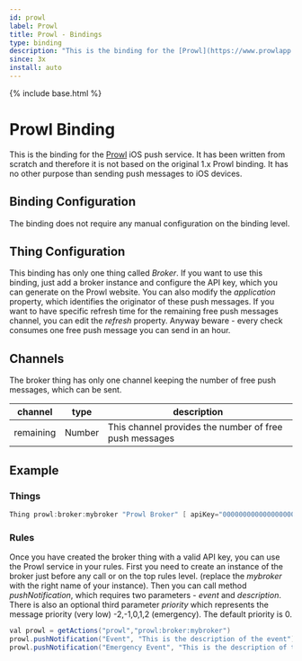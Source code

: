 ```yaml
---
id: prowl
label: Prowl
title: Prowl - Bindings
type: binding
description: "This is the binding for the [Prowl](https://www.prowlapp.com) iOS push service."
since: 3x
install: auto
---
```


<!-- Attention authors: Do not edit directly. Please add your changes to the appropriate source repository -->

{% include base.html %}

# Prowl Binding

This is the binding for the [Prowl](https://www.prowlapp.com) iOS push service.
It has been written from scratch and therefore it is not based on the original 1.x Prowl binding.
It has no other purpose than sending push messages to iOS devices.

## Binding Configuration

The binding does not require any manual configuration on the binding level.

## Thing Configuration

This binding has only one thing called _Broker_. If you want to use this binding, just add a broker instance and configure the API key, which you can generate on the Prowl website.
You can also modify the _application_ property, which identifies the originator of these push messages.
If you want to have specific refresh time for the remaining free push messages channel, you can edit the _refresh_ property.
Anyway beware - every check consumes one free push message you can send in an hour.

## Channels

The broker thing has only one channel keeping the number of free push messages, which can be sent.

| channel    | type   | description                                            |
|------------|--------|--------------------------------------------------------|
| remaining  | Number | This channel provides the number of free push messages |

## Example

### Things

```java
Thing prowl:broker:mybroker "Prowl Broker" [ apiKey="0000000000000000000000000000000000000000" ]
```

### Rules

Once you have created the broker thing with a valid API key, you can use the Prowl service in your rules.
First you need to create an instance of the broker just before any call or on the top rules level. (replace the _mybroker_ with the right name of your instance).
Then you can call method _pushNotification_, which requires two parameters - _event_ and _description_.
There is also an optional third parameter _priority_ which represents the message priority (very low) -2,-1,0,1,2 (emergency). The default priority is 0.

```java
val prowl = getActions("prowl","prowl:broker:mybroker")
prowl.pushNotification("Event", "This is the description of the event")
prowl.pushNotification("Emergency Event", "This is the description of the event", 2)
```
